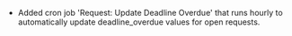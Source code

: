 - Added cron job 'Request: Update Deadline Overdue' that runs hourly to automatically update deadline_overdue values for open requests.
